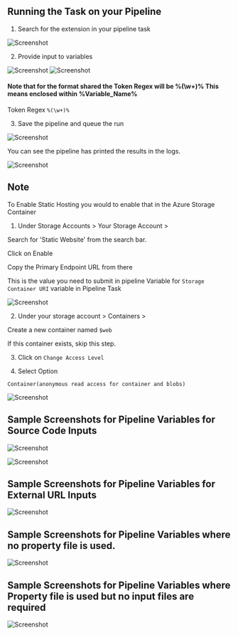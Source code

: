 
## Running the Task on your Pipeline


1. Search for the extension in your pipeline task

![Screenshot](screenshots/p1.png)

2. Provide input to variables

![Screenshot](screenshots/p2.png)
![Screenshot](screenshots/p3.png)

#### Note that for the format shared the Token Regex will be %(\w+)% This means enclosed within %Variable_Name%
Token Regex `%(\w+)%`

3. Save the pipeline and queue the run

![Screenshot](screenshots/p5.png)

You can see the pipeline has printed the results in the logs.

![Screenshot](screenshots/p6.png)

## Note 

To Enable Static Hosting you would to enable that in the Azure Storage Container

1. Under Storage Accounts > Your Storage Account >

Search for 'Static Website' from the search bar.

Click on Enable

Copy the Primary Endpoint URL from there

This is the value you need to submit in pipeline Variable for `Storage Container URI` variable in Pipeline Task

![Screenshot](screenshots/p7.png)

2. Under your storage account > Containers >

Create a new container named `$web`

If this container exists, skip this step.

3. Click on `Change Access Level`

4. Select Option

`Container(anonymous read access for container and blobs)`

![Screenshot](screenshots/p8.png)


## Sample Screenshots for Pipeline Variables for Source Code Inputs

![Screenshot](screenshots/p9.png)

![Screenshot](screenshots/p10.png)


## Sample Screenshots for Pipeline Variables for External URL Inputs

![Screenshot](screenshots/p11.png)

## Sample Screenshots for Pipeline Variables where no property file is used.

![Screenshot](screenshots/p12.png)

## Sample Screenshots for Pipeline Variables where  Property file is used but no input files are required

![Screenshot](screenshots/p13.png)